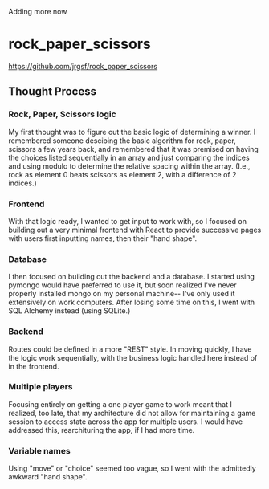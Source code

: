 Adding more now

# rock_paper_scissors
https://github.com/jrgsf/rock_paper_scissors

## Thought Process

### Rock, Paper, Scissors logic
My first thought was to figure out the basic logic of determining a winner. I remembered someone descibing the basic algorithm for rock, paper, scissors a few years back, and remembered that it was premised on having the choices listed sequentially in an array and just comparing the indices and using modulo to determine the relative spacing within the array. (I.e., rock as element 0 beats scissors as element 2, with a difference of 2 indices.)

### Frontend
With that logic ready, I wanted to get input to work with, so I focused on building out a very minimal frontend with React to provide successive pages with users first inputting names, then their "hand shape".

### Database
I then focused on building out the backend and a database. I started using pymongo would have preferred to use it, but soon realized I've never properly installed mongo on my personal machine-- I've only used it extensively on work computers. After losing some time on this, I went with SQL Alchemy instead (using SQLite.)

### Backend
Routes could be defined in a more "REST" style. In moving quickly, I have the logic work sequentially, with the business logic handled here instead of in the frontend.

### Multiple players
Focusing entirely on getting a one player game to work meant that I realized, too late, that my architecture did not allow for maintaining a game session to access state across the app for multiple users. I would have addressed this, rearchituring the app, if I had more time.

### Variable names
Using "move" or "choice" seemed too vague, so I went with the admittedly awkward "hand shape".

